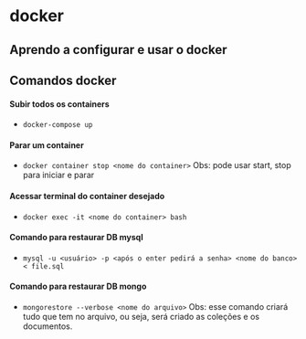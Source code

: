 # docker

## Aprendo a configurar e usar o docker


## Comandos docker
#### Subir todos os containers
* ```docker-compose up```
#### Parar um container
* ```docker container stop <nome do container>``` Obs: pode usar start, stop  para iniciar e parar
#### Acessar terminal do container desejado
* ```docker exec -it <nome do container> bash```
#### Comando para restaurar DB mysql
* ```mysql -u <usuário> -p <após o enter pedirá a senha> <nome do banco> < file.sql```
#### Comando para restaurar DB mongo
* ```mongorestore --verbose <nome do arquivo>``` Obs: esse comando criará tudo que tem no arquivo, ou seja, será criado as coleções e os documentos.
